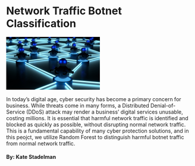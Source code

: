 # Network Traffic Botnet Classification

<img src="https://github.com/kaspii314/network_traffic_botnet_classification/blob/assets/assets/shutterstock_1036755457_botnet_git.jpg" width="50%">

In today’s digital age, cyber security has become a primary concern for business. While threats come in many forms, a Distributed Denial-of-Service (DDoS) attack may render a business’ digital services unusable, costing millions. It is essential that harmful network traffic is identified and blocked as quickly as possible, without disrupting normal network traffic. This is a fundamental capability of many cyber protection solutions, and in this peojct, we utilize Random Forest to distinguish harmful botnet traffic from normal network traffic.

#### By: Kate Stadelman
